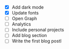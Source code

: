 
- [x] Add dark mode
- [x] Update fonts
- [ ] Open Graph
- [ ] Analytics
- [ ] Include personal projects
- [ ] Add blog section
- [ ] Write the first blog postI